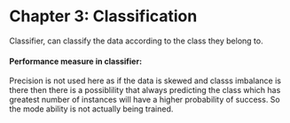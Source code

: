 # Chapter 3: Classification

Classifier, can classify the data according to the class they belong to.

#### Performance measure in classifier:

Precision is not used here as if the data is skewed and classs imbalance is there then there is a possiblility that always predicting the class which has greatest number of instances will have a higher probability of success. So the mode ability is not actually being trained. 